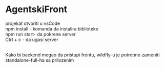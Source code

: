 # AgentskiFront

projekat otvoriti u vsCode <br>
npm install - komanda da instalira biblioteke<br>
npm run start- da pokrene server<br>
Ctrl + c - da ugasi server<br><br>

Kako bi backend mogao da pristupi frontu, wildfly-u je potrebno zameniti standalone-full-ha sa prilozenim
